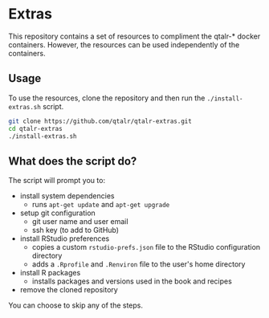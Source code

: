 # Extras

This repository contains a set of resources to compliment the qtalr-\* docker containers. However, the resources can be used independently of the containers.

## Usage

To use the resources, clone the repository and then run the `./install-extras.sh` script.

```bash
git clone https://github.com/qtalr/qtalr-extras.git
cd qtalr-extras
./install-extras.sh
```

## What does the script do?

The script will prompt you to:

- install system dependencies
  - runs `apt-get update` and `apt-get upgrade`
- setup git configuration
  - git user name and user email
  - ssh key (to add to GitHub)
- install RStudio preferences
  - copies a custom `rstudio-prefs.json` file to the RStudio configuration directory
  - adds a `.Rprofile` and `.Renviron` file to the user's home directory
- install R packages
  - installs packages and versions used in the book and recipes
- remove the cloned repository

You can choose to skip any of the steps.
